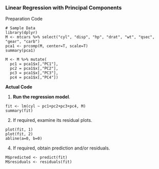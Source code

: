 ### Linear Regression with Principal Components
Preparation Code
```
# Sample Data
library(dplyr)
M <- mtcars %>% select("cyl", "disp", "hp", "drat", "wt", "qsec", "gear", "carb")
pca1 <- prcomp(M, center=T, scale=T)
summary(pca1)

M <- M %>% mutate(
  pc1 = pca1$x[,"PC1"],
  pc2 = pca1$x[,"PC2"],
  pc3 = pca1$x[,"PC3"],
  pc4 = pca1$x[,"PC4"])
```
**Actual Code**
1. **Run the regression model**.
```
fit <- lm(cyl ~ pc1+pc2+pc3+pc4, M)
summary(fit)
```
2. If required, examine its residual plots.
```
plot(fit, 1)
plot(fit, 2)
abline(a=0, b=0)
```
4. If required, obtain prediction and/or residuals.
```
M$predicted <- predict(fit)
M$residuals <- residuals(fit)
```
